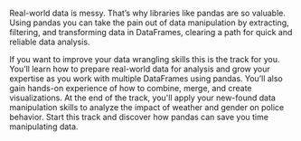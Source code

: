 


Real-world data is messy. That’s why libraries like pandas are so valuable. Using pandas you can take the pain out of data manipulation by extracting, filtering, and transforming data in DataFrames, clearing a path for quick and reliable data analysis.

If you want to improve your data wrangling skills this is the track for you. You’ll learn how to prepare real-world data for analysis and grow your expertise as you work with multiple DataFrames using pandas. You’ll also gain hands-on experience of how to combine, merge, and create visualizations. At the end of the track, you'll apply your new-found data manipulation skills to analyze the impact of weather and gender on police behavior. Start this track and discover how pandas can save you time manipulating data.
